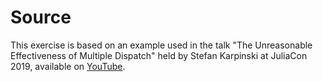 # Source

This exercise is based on an example used in the talk "The Unreasonable Effectiveness of Multiple Dispatch" held by Stefan Karpinski at JuliaCon 2019, available on [YouTube](https://youtu.be/kc9HwsxE1OY?t=422).
